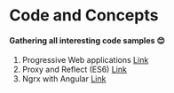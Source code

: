 # Code and Concepts

#### Gathering all interesting code samples 😊

1. Progressive Web applications [Link](https://github.com/SrSandeepKumar/concept-code-samples/tree/master/PWA%20-%20frontend%20masters)
2. Proxy and Reflect (ES6) [Link](https://github.com/SrSandeepKumar/concept-code-samples/tree/master/Proxy%20%26%20Reflect%20(ES6))
3. Ngrx with Angular [Link](https://github.com/SrSandeepKumar/concept-code-samples/blob/master/ngrx-with-angular)